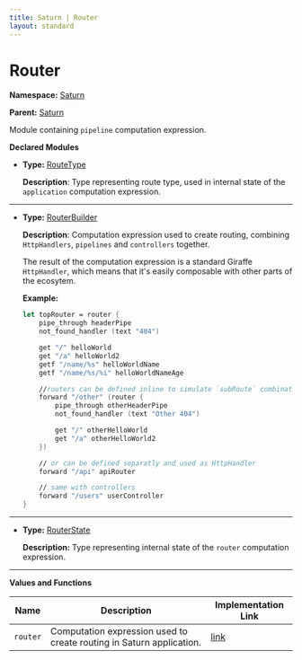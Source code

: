 ```yaml
---
title: Saturn | Router
layout: standard
---
```


# Router

**Namespace:** [Saturn](./saturn.html)

**Parent:** [Saturn](./saturn.html)

Module containing `pipeline` computation expression.

**Declared Modules**

* **Type:** [RouteType](./saturn-router-routetype.html)

  **Description**: Type representing route type, used in internal state of the `application` computation expression.

---

* **Type:** [RouterBuilder](./saturn-router-routerbuilder.html)

  **Description**: Computation expression used to create routing, combining `HttpHandlers`, `pipelines` and `controllers` together.

    The result of the computation expression is a standard Giraffe `HttpHandler`, which means that it's easily composable with other parts of the ecosytem.

    **Example:**

    ```fsharp
    let topRouter = router {
        pipe_through headerPipe
        not_found_handler (text "404")

        get "/" helloWorld
        get "/a" helloWorld2
        getf "/name/%s" helloWorldName
        getf "/name/%s/%i" helloWorldNameAge

        //routers can be defined inline to simulate `subRoute` combinator
        forward "/other" (router {
            pipe_through otherHeaderPipe
            not_found_handler (text "Other 404")

            get "/" otherHelloWorld
            get "/a" otherHelloWorld2
        })

        // or can be defined separatly and used as HttpHandler
        forward "/api" apiRouter

        // same with controllers
        forward "/users" userController
    }
    ```

---

* **Type:** [RouterState](./saturn-router-routerstate.html.html)

  **Description:** Type representing internal state of the `router` computation expression.

---

**Values and Functions**

| Name     | Description                                                          | Implementation Link                                                                         |
|----------|----------------------------------------------------------------------|---------------------------------------------------------------------------------------------|
| `router` | Computation expression used to create routing in Saturn application. | [link](https://github.com/SaturnFramework/Saturn/tree/master/src/Saturn/Router.fs#L326-326) |
